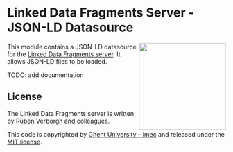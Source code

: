 # Linked Data Fragments Server - JSON-LD Datasource
<img src="http://linkeddatafragments.org/images/logo.svg" width="200" align="right" alt="" />

This module contains a JSON-LD datasource for the [Linked Data Fragments server](https://github.com/LinkedDataFragments/Server.js).
It allows JSON-LD files to be loaded.

TODO: add documentation

## License
The Linked Data Fragments server is written by [Ruben Verborgh](http://ruben.verborgh.org/) and colleagues.

This code is copyrighted by [Ghent University – imec](http://idlab.ugent.be/)
and released under the [MIT license](http://opensource.org/licenses/MIT).
